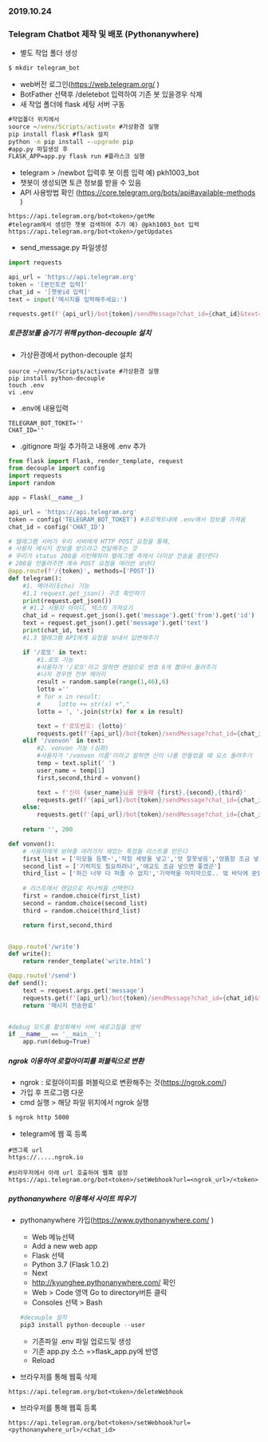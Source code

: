 
### 2019.10.24
### Telegram Chatbot 제작 및 배포 (Pythonanywhere)

- 별도 작업 폴더 생성 
```cmd
$ mkdir telegram_bot
```
- web버전 로그인(https://web.telegram.org/ )
- BotFather 선택후 /deletebot 입력하여 기존 봇 있을경우 삭제
- 새 작업 폴더에 flask 세팅 서버 구동
```cmd
#작업폴더 위치에서
source ~/venv/Scripts/activate #가상환경 실행
pip install flask #flask 설치
python -m pip install --upgrade pip
#app.py 파일생성 후
FLASK_APP=app.py flask run #플라스크 실행
```
- telegram >  /newbot 입력후 봇 이름 입력 예) pkh1003_bot
- 챗봇이 생성되면 토큰 정보를 받을 수 있음
- API 사용방법 확인 (https://core.telegram.org/bots/api#available-methods )
```
https://api.telegram.org/bot<token>/getMe
#telegram에서 생성한 챗봇 검색하여 추가 예) @pkh1003_bot 입력
https://api.telegram.org/bot<token>/getUpdates
```

- send_message.py 파일생성
```python
import requests

api_url = 'https://api.telegram.org'
token = '[본인토큰 입력]'
chat_id = '[챗봇id 입력]'
text = input('메시지를 입력해주세요:')

requests.get(f'{api_url}/bot{token}/sendMessage?chat_id={chat_id}&text={text}')
```

##### 토큰정보를 숨기기 위해 python-decouple 설치
- 가상환경에서 python-decouple 설치
```linux
source ~/venv/Scripts/activate #가상환경 실행
pip install python-decouple
touch .env
vi .env
```
- .env에 내용입력
```linux
TELEGRAM_BOT_TOKET=''
CHAT_ID=''
```
- .gitignore 파일 추가하고 내용에 .env 추가
```python
from flask import Flask, render_template, request
from decouple import config
import requests
import random

app = Flask(__name__)

api_url = 'https://api.telegram.org'
token = config('TELEGRAM_BOT_TOKET') #프로젝트내에 .env에서 정보를 가져옴
chat_id = config('CHAT_ID')

# 텔레그램 서버가 우리 서버에게 HTTP POST 요청을 통해, 
# 사용자 메시지 정보를 받으라고 전달해주는 것
# 우리가 status 200을 리턴해줘야 텔레그램 측에서 더이상 전송을 중단한다
# 200을 안돌려주면 계속 POST 요청을 여러번 보낸다
@app.route(f'/{token}', methods=['POST'])
def telegram():
    #1. 메아리(Echo) 기능
    #1.1 request.get_json() 구조 확인하기
    print(request.get_json())
    # #1.2 사용자 아이디, 텍스트 가져오기
    chat_id = request.get_json().get('message').get('from').get('id')
    text = request.get_json().get('message').get('text')
    print(chat_id, text)
    #1.3 텔레그램 API에게 요청을 보내서 답변해주기

    if '/로또' in text:
        #1.로또 기능
        #사용자가 '/로또'라고 말하면 랜덤으로 번호 6개 뽑아서 돌려주기
        #나지 경우엔 전부 메아리
        result = random.sample(range(1,46),6)
        lotto =''
        # for x in result:
        #     lotto += str(x) +","   
        lotto = ', '.join(str(x) for x in result)

        text = f'로또번호: {lotto}'
        requests.get(f'{api_url}/bot{token}/sendMessage?chat_id={chat_id}&text={text}')
    elif '/vonvon' in text:
        #2. vonvon 기능 (심화)
        #사용자가 '/vonvon 이름'이라고 말하면 신이 나를 만들었을 때 요소 돌려주기
        temp = text.split(' ')
        user_name = temp[1]
        first,second,third = vonvon()

        text = f'신이 {user_name}님을 만들때 {first},{second},{third}'
        requests.get(f'{api_url}/bot{token}/sendMessage?chat_id={chat_id}&text={text}')
    else:
        requests.get(f'{api_url}/bot{token}/sendMessage?chat_id={chat_id}&text={text}')
    
    return '', 200

def vonvon():
    # 사용자에게 보여줄 여러가지 재밌는 특정들 리스트를 만든다
    first_list = ['미모들 듬뿍~','착함 세방울 넣고','앗 잘못넣음','엉뚬함 조금 넣고','성실함 두방울 넣고','잘생김 두방울 넣고..엌 쏟았네']
    second_list = ['기럭지도 필요하려나','애교도 조금 넣으면 좋겠군']
    third_list = ['하긴 너무 다 퍼줄 수 없지','기억력을 마지막으로.. 엌 바닥에 쏟았네','성실함을 마지막으로.. 엌 바닥에 쏟았네']
    
    # 리스트에서 랜덤으로 하나씩을 선택한다
    first = random.choice(first_list)
    second = random.choice(second_list)
    third = random.choice(third_list)

    return first,second,third


@app.route('/write')
def write():
    return render_template('write.html')

@app.route('/send')
def send():
    text = request.args.get('message')
    requests.get(f'{api_url}/bot{token}/sendMessage?chat_id={chat_id}&text={text}')
    return '메시지 전송완료'


#debug 모드를 활성화해서 서버 새로고침을 생략
if __name__ == '__main__':
    app.run(debug=True)

```

##### ngrok 이용하여 로컬아이피를 퍼블릭으로 변환
- ngrok : 로컬아이피를 퍼블릭으로 변환해주는 것(https://ngrok.com/)
- 가입 후 프로그램 다운
- cmd 실행 >  해당 파일 위치에서 ngrok 실행
```cmd
$ ngrok http 5000
```

- telegram에 웹 훅 등록
```
#엔그록 url
https://.....ngrok.io

#브라우저에서 아래 url 호출하여 웹훅 설정
https://api.telegram.org/bot<token>/setWebhook?url=<ngrok_url>/<token>
```

##### pythonanywhere 이용해서 사이트 띄우기
- pythonanywhere 가입(https://www.pythonanywhere.com/ )
    - Web 메뉴선택
    - Add a new web app
    - Flask 선택
    - Python 3.7 (Flask 1.0.2)
    - Next
    - http://kyunghee.pythonanywhere.com/ 확인
    - Web > Code 영역 Go to directory버튼 클릭
    - Consoles 선택 > Bash
    ```python
    #decouple 설치
    pip3 install python-decouple --user 
    ```
	- 기존파일 .env 파일 업로드및 생성
	- 기존 app.py 소스 =>flask_app.py에 반영
	- Reload

- 브라우저를 통해 웹훅 삭제
```
https://api.telegram.org/bot<token>/deleteWebhook
```

- 브라우저를 통해 웹훅 등록
```
https://api.telegram.org/bot<token>/setWebhook?url=<pythonanywhere_url>/<chat_id>
```

